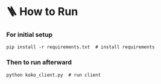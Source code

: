 # 🪜 How to Run

### For initial setup
```shell
pip install -r requirements.txt  # install requirements
```

### Then to run afterward
```shell
python koko_client.py  # run client
```